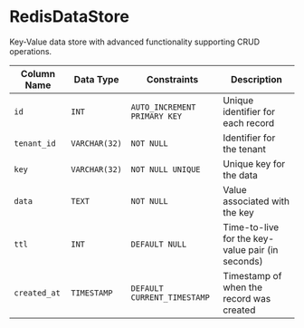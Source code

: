 # RedisDataStore
Key-Value data store with advanced functionality supporting CRUD operations.

| Column Name  | Data Type    | Constraints                    | Description                                        |
|--------------|--------------|---------------------------------|----------------------------------------------------|
| `id`         | `INT`        | `AUTO_INCREMENT PRIMARY KEY`    | Unique identifier for each record                  |
| `tenant_id`  | `VARCHAR(32)`| `NOT NULL`                      | Identifier for the tenant                          |
| `key`        | `VARCHAR(32)`| `NOT NULL UNIQUE`               | Unique key for the data                            |
| `data`       | `TEXT`       | `NOT NULL`                      | Value associated with the key                      |
| `ttl`        | `INT`        | `DEFAULT NULL`                  | Time-to-live for the key-value pair (in seconds)   |
| `created_at` | `TIMESTAMP`  | `DEFAULT CURRENT_TIMESTAMP`     | Timestamp of when the record was created           |


